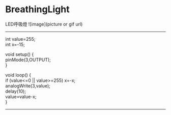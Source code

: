 # BreathingLight
LED呼吸燈
![image](picture or gif url)

***
int value=255;  
int x=-15;  
  
void setup() {   
pinMode(3,OUTPUT);   
}  
  
void loop() {   
if (value<=0 || value>=255) x=-x;   
analogWrite(3,value);   
delay(10);   
value=value-x;  
}  
***
